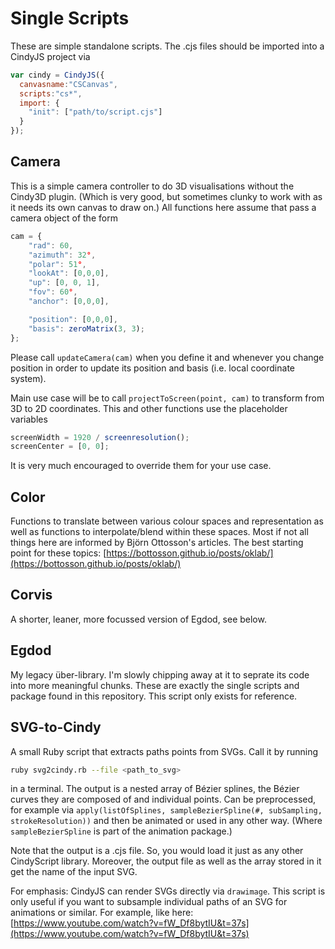 # Single Scripts

These are simple standalone scripts. The .cjs files should be imported into a CindyJS project via
```JavaScript
var cindy = CindyJS({
  canvasname:"CSCanvas",
  scripts:"cs*",
  import: {
    "init": ["path/to/script.cjs"]
  }
});
```

## Camera

This is a simple camera controller to do 3D visualisations without the Cindy3D plugin. (Which is very good, but sometimes clunky to work with as it needs its own canvas to draw on.) All functions here assume that pass a camera object of the form
```JavaScript
cam = {
    "rad": 60,
    "azimuth": 32°,
    "polar": 51°,
    "lookAt": [0,0,0],
    "up": [0, 0, 1],
    "fov": 60°,
    "anchor": [0,0,0],

    "position": [0,0,0],
    "basis": zeroMatrix(3, 3);
};
```
Please call `updateCamera(cam)` when you define it and whenever you change position in order to update its position and basis (i.e. local coordinate system).

Main use case will be to call `projectToScreen(point, cam)` to transform from 3D to 2D coordinates. This and other functions use the placeholder variables
```JavaScript
screenWidth = 1920 / screenresolution();
screenCenter = [0, 0];
```
It is very much encouraged to override them for your use case.

## Color

Functions to translate between various colour spaces and representation as well as functions to interpolate/blend within these spaces. Most if not all things here are informed by Björn Ottosson's articles. The best starting point for these topics: [https://bottosson.github.io/posts/oklab/](https://bottosson.github.io/posts/oklab/)

## Corvis

A shorter, leaner, more focussed version of Egdod, see below.

## Egdod

My legacy über-library. I'm slowly chipping away at it to seprate its code into more meaningful chunks. These are exactly the single scripts and package found in this repository. This script only exists for reference.

## SVG-to-Cindy

A small Ruby script that extracts paths points from SVGs. Call it by running
```Bash
ruby svg2cindy.rb --file <path_to_svg>
```
in a terminal. The output is a nested array of Bézier splines, the Bézier curves they are composed of and individual points. Can be preprocessed, for example via 
```apply(listOfSplines, sampleBezierSpline(#, subSampling, strokeResolution))```
and then be animated or used in any other way. (Where `sampleBezierSpline` is part of the animation package.)

Note that the output is a .cjs file. So, you would load it just as any other CindyScript library. Moreover, the output file as well as the array stored in it get the name of the input SVG.

For emphasis: CindyJS can render SVGs directly via `drawimage`. This script is only useful if you want to subsample individual paths of an SVG for animations or similar. For example, like here: [https://www.youtube.com/watch?v=fW_Df8bytIU&t=37s](https://www.youtube.com/watch?v=fW_Df8bytIU&t=37s)